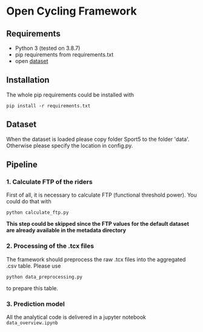 # Open Cycling Framework
## Requirements  
- Python 3 (tested on 3.8.7)  
- pip requirements from requirements.txt
- open [dataset](https://academictorrents.com/details/bf76b193960a96a683f9c2afde70acab9d3d757d)
## Installation  
The whole pip requirements could be installed with  
```
pip install -r requirements.txt
```
## Dataset
When the dataset is loaded please copy folder Sport5 to the folder 'data'. Otherwise please specify the location in config.py.
## Pipeline
### 1. Calculate FTP of the riders  
First of all, it is necessary to calculate FTP (functional threshold power). You could do that with  
```
python calculate_ftp.py
```  
**This step could be skipped since the FTP values for the default dataset are already available in the metadata directory**  
### 2. Processing of the .tcx files  
The framework should preprocess the raw .tcx files into the aggregated .csv table. Please use  
``` 
python data_preprocessing.py
```
to prepare this table.  
### 3. Prediction model  
All the analytical code is delivered in a jupyter notebook ```data_overview.ipynb```
  